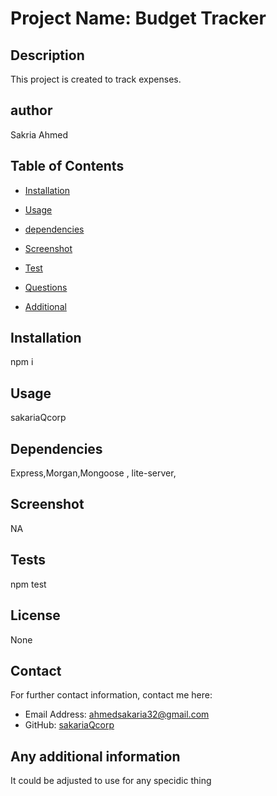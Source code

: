 
# Project Name: Budget Tracker
 
  ## Description
  This project is created to track expenses.
  ## author
  Sakria Ahmed

  ## Table of Contents
  - [Installation](#installation)
  - [Usage](#usage)
  - [dependencies](#dependencies)
  - [Screenshot](#Screenshot)
  - [Test](#tests)
  
  - [Questions](#Question)
  - [Additional](#additional)

  ## Installation
  npm i
  
  ## Usage

  sakariaQcorp

  

  ## Dependencies
  Express,Morgan,Mongoose , lite-server,

  ## Screenshot
  NA
  ## Tests
  npm test
  ## License
  None
  

  ## Contact
  For further contact information, contact me here:
  * Email Address: ahmedsakaria32@gmail.com
  * GitHub: [sakariaQcorp](https://github.com/sakariaQcorp)
  
  ## Any additional information
  It could be adjusted to use for any specidic thing
  

  
